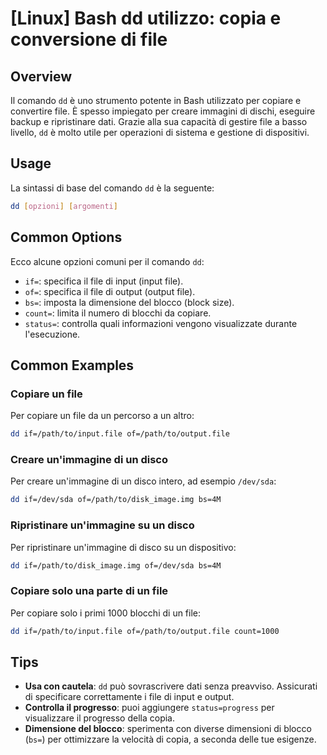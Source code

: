 # [Linux] Bash dd utilizzo: copia e conversione di file

## Overview
Il comando `dd` è uno strumento potente in Bash utilizzato per copiare e convertire file. È spesso impiegato per creare immagini di dischi, eseguire backup e ripristinare dati. Grazie alla sua capacità di gestire file a basso livello, `dd` è molto utile per operazioni di sistema e gestione di dispositivi.

## Usage
La sintassi di base del comando `dd` è la seguente:

```bash
dd [opzioni] [argomenti]
```

## Common Options
Ecco alcune opzioni comuni per il comando `dd`:

- `if=`: specifica il file di input (input file).
- `of=`: specifica il file di output (output file).
- `bs=`: imposta la dimensione del blocco (block size).
- `count=`: limita il numero di blocchi da copiare.
- `status=`: controlla quali informazioni vengono visualizzate durante l'esecuzione.

## Common Examples

### Copiare un file
Per copiare un file da un percorso a un altro:

```bash
dd if=/path/to/input.file of=/path/to/output.file
```

### Creare un'immagine di un disco
Per creare un'immagine di un disco intero, ad esempio `/dev/sda`:

```bash
dd if=/dev/sda of=/path/to/disk_image.img bs=4M
```

### Ripristinare un'immagine su un disco
Per ripristinare un'immagine di disco su un dispositivo:

```bash
dd if=/path/to/disk_image.img of=/dev/sda bs=4M
```

### Copiare solo una parte di un file
Per copiare solo i primi 1000 blocchi di un file:

```bash
dd if=/path/to/input.file of=/path/to/output.file count=1000
```

## Tips
- **Usa con cautela**: `dd` può sovrascrivere dati senza preavviso. Assicurati di specificare correttamente i file di input e output.
- **Controlla il progresso**: puoi aggiungere `status=progress` per visualizzare il progresso della copia.
- **Dimensione del blocco**: sperimenta con diverse dimensioni di blocco (`bs=`) per ottimizzare la velocità di copia, a seconda delle tue esigenze.